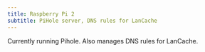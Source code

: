 ```yaml
---
title: Raspberry Pi 2
subtitle: PiHole server, DNS rules for LanCache
---
```


Currently running Pihole. Also manages DNS rules for LanCache.
